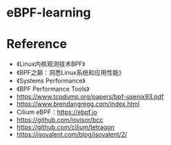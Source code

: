 # eBPF-learning

# Reference
* 《Linux内核观测技术BPF》
* 《BPF之巅：洞悉Linux系统和应用性能》
* 《Systems Performance》
* 《BPF Performance Tools》
* https://www.tcpdump.org/papers/bpf-usenix93.pdf
* https://www.brendangregg.com/index.html
* Cilium eBPF：https://ebpf.io
* https://github.com/iovisor/bcc
* https://github.com/cilium/tetragon
* https://isovalent.com/blog/isovalent/2/